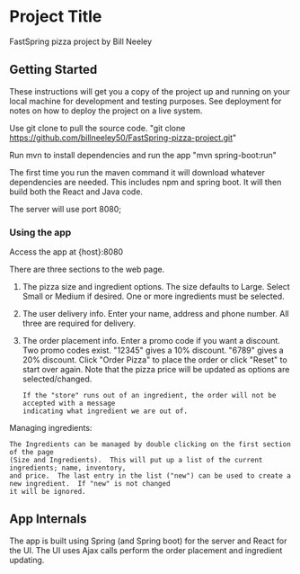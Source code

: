 # Project Title

FastSpring pizza project by Bill Neeley

## Getting Started

These instructions will get you a copy of the project up and running on your local machine for development and testing purposes. See deployment for notes on how to deploy the project on a live system.

Use git clone to pull the source code.
    "git clone https://github.com/billneeley50/FastSpring-pizza-project.git"

Run mvn to install dependencies and run the app
    "mvn spring-boot:run"

The first time you run the maven command it will download whatever dependencies are needed.  This includes
npm and spring boot.  It will then build both the React and Java code.

The server will use port 8080;


### Using the app

Access the app at {host}:8080

There are three sections to the web page.
1.  The pizza size and ingredient options.
    The size defaults to Large.  Select Small or Medium if desired.
    One or more ingredients must be selected.

2.  The user delivery info.
    Enter your name, address and phone number.  All three are required for delivery.

3.  The order placement info.
    Enter a promo code if you want a discount.
        Two promo codes exist.  "12345" gives a 10% discount.  "6789" gives a 20% discount.
    Click "Order Pizza" to place the order or click "Reset" to start over again.
        Note that the pizza price will be updated as options are selected/changed.

        If the "store" runs out of an ingredient, the order will not be accepted with a message
        indicating what ingredient we are out of.


Managing ingredients:

    The Ingredients can be managed by double clicking on the first section of the page
    (Size and Ingredients).  This will put up a list of the current ingredients; name, inventory,
    and price.  The last entry in the list ("new") can be used to create a new ingredient.  If "new" is not changed
    it will be ignored.





## App Internals

The app is built using Spring (and Spring boot) for the server and React for the UI.
The UI uses Ajax calls perform the order placement and ingredient updating.


